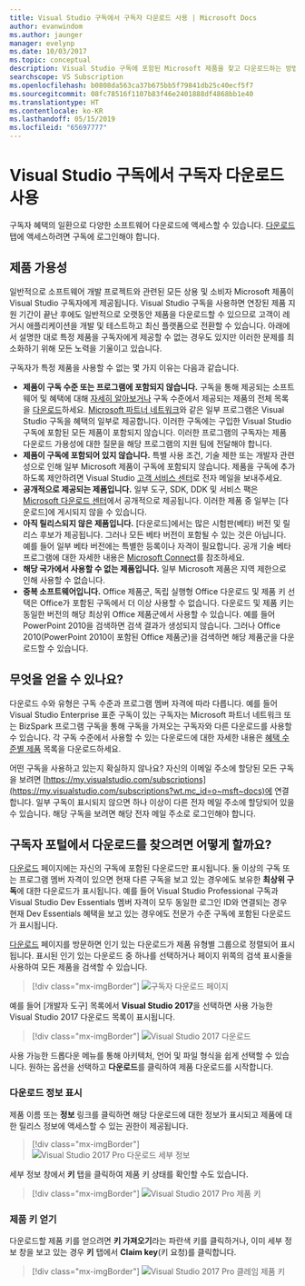 ```yaml
---
title: Visual Studio 구독에서 구독자 다운로드 사용 | Microsoft Docs
author: evanwindom
ms.author: jaunger
manager: evelynp
ms.date: 10/03/2017
ms.topic: conceptual
description: Visual Studio 구독에 포함된 Microsoft 제품을 찾고 다운로드하는 방법을 알아봅니다.
searchscope: VS Subscription
ms.openlocfilehash: b0808da563ca37b675bb5f79841db25c40ecf5f7
ms.sourcegitcommit: 08fc78516f1107b83f46e2401888df4868bb1e40
ms.translationtype: HT
ms.contentlocale: ko-KR
ms.lasthandoff: 05/15/2019
ms.locfileid: "65697777"
---
```

# <a name="using-subscriber-downloads-in-visual-studio-subscriptions"></a>Visual Studio 구독에서 구독자 다운로드 사용
구독자 혜택의 일환으로 다양한 소프트웨어 다운로드에 액세스할 수 있습니다.
[다운로드](https://my.visualstudio.com/downloads?wt.mc_id=o~msft~docs) 탭에 액세스하려면 구독에 로그인해야 합니다.

## <a name="product-availability"></a>제품 가용성
일반적으로 소프트웨어 개발 프로젝트와 관련된 모든 상용 및 소비자 Microsoft 제품이 Visual Studio 구독자에게 제공됩니다. Visual Studio 구독을 사용하면 연장된 제품 지원 기간이 끝난 후에도 일반적으로 오랫동안 제품을 다운로드할 수 있으므로 고객이 레거시 애플리케이션을 개발 및 테스트하고 최신 플랫폼으로 전환할 수 있습니다. 아래에서 설명한 대로 특정 제품을 구독자에게 제공할 수 없는 경우도 있지만 이러한 문제를 최소화하기 위해 모든 노력을 기울이고 있습니다.

구독자가 특정 제품을 사용할 수 없는 몇 가지 이유는 다음과 같습니다.

- **제품이 구독 수준 또는 프로그램에 포함되지 않습니다.** 구독을 통해 제공되는 소프트웨어 및 혜택에 대해 [자세히 알아보거나](https://visualstudio.microsoft.com/vs/pricing/) 구독 수준에서 제공되는 제품의 전체 목록을 [다운로드](https://download.microsoft.com/download/1/5/4/15454442-CF17-47B9-A65D-DF84EF88511B/Products_by_Benefit_Level.xlsx)하세요. [Microsoft 파트너 네트워크](https://partner.microsoft.com/)와 같은 일부 프로그램은 Visual Studio 구독을 혜택의 일부로 제공합니다.  이러한 구독에는 구입한 Visual Studio 구독에 포함된 모든 제품이 포함되지 않습니다. 이러한 프로그램의 구독자는 제품 다운로드 가용성에 대한 질문을 해당 프로그램의 지원 팀에 전달해야 합니다.
- **제품이 구독에 포함되어 있지 않습니다.** 특별 사용 조건, 기술 제한 또는 개발자 관련성으로 인해 일부 Microsoft 제품이 구독에 포함되지 않습니다. 제품을 구독에 추가하도록 제안하려면 Visual Studio [고객 서비스 센터](https://visualstudio.microsoft.com/subscriptions/support/)로 전자 메일을 보내주세요.
- **공개적으로 제공되는 제품입니다.** 일부 도구, SDK, DDK 및 서비스 팩은 [Microsoft 다운로드 센터](https://www.microsoft.com/download)에서 공개적으로 제공됩니다. 이러한 제품 중 일부는 [다운로드]에 게시되지 않을 수 있습니다.
- **아직 릴리스되지 않은 제품입니다.**  [다운로드]에서는 많은 시험판(베타) 버전 및 릴리스 후보가 제공됩니다. 그러나 모든 베타 버전이 포함될 수 있는 것은 아닙니다. 예를 들어 일부 베타 버전에는 특별한 등록이나 자격이 필요합니다. 공개 기술 베타 프로그램에 대한 자세한 내용은 [Microsoft Connect](http://connect.microsoft.com/)를 참조하세요.
- **해당 국가에서 사용할 수 없는 제품입니다.** 일부 Microsoft 제품은 지역 제한으로 인해 사용할 수 없습니다.
- **중복 소프트웨어입니다.** Office 제품군, 독립 실행형 Office 다운로드 및 제품 키 선택은 Office가 포함된 구독에서 더 이상 사용할 수 없습니다. 다운로드 및 제품 키는 동일한 버전의 해당 최상위 Office 제품군에서 사용할 수 있습니다.  예를 들어 PowerPoint 2010을 검색하면 검색 결과가 생성되지 않습니다.  그러나 Office 2010(PowerPoint 2010이 포함된 Office 제품군)을 검색하면 해당 제품군을 다운로드할 수 있습니다.

## <a name="what-do-i-get"></a>무엇을 얻을 수 있나요?
다운로드 수와 유형은 구독 수준과 프로그램 멤버 자격에 따라 다릅니다.  예를 들어 Visual Studio Enterprise 표준 구독이 있는 구독자는 Microsoft 파트너 네트워크 또는 BizSpark 프로그램 구독을 통해 구독을 가져오는 구독자와 다른 다운로드를 사용할 수 있습니다.  각 구독 수준에서 사용할 수 있는 다운로드에 대한 자세한 내용은 [혜택 수준별 제품](http://download.microsoft.com/download/1/5/4/15454442-CF17-47B9-A65D-DF84EF88511B/Visual_Studio_by_Subscription_Level.xlsx) 목록을 다운로드하세요.

어떤 구독을 사용하고 있는지 확실하지 않나요?  자신의 이메일 주소에 할당된 모든 구독을 보려면 [https://my.visualstudio.com/subscriptions](https://my.visualstudio.com/subscriptions?wt.mc_id=o~msft~docs)에 연결합니다. 일부 구독이 표시되지 않으면 하나 이상이 다른 전자 메일 주소에 할당되어 있을 수 있습니다.  해당 구독을 보려면 해당 전자 메일 주소로 로그인해야 합니다.

## <a name="how-do-i-find-downloads-in-the-subscriber-portal"></a>구독자 포털에서 다운로드를 찾으려면 어떻게 할까요?
[다운로드](https://my.visualstudio.com/downloads/featured) 페이지에는 자신의 구독에 포함된 다운로드만 표시됩니다.  둘 이상의 구독 또는 프로그램 멤버 자격이 있으면 현재 다른 구독을 보고 있는 경우에도 보유한 **최상위 구독**에 대한 다운로드가 표시됩니다.  예를 들어 Visual Studio Professional 구독과 Visual Studio Dev Essentials 멤버 자격이 모두 동일한 로그인 ID와 연결되는 경우 현재 Dev Essentials 혜택을 보고 있는 경우에도 전문가 수준 구독에 포함된 다운로드가 표시됩니다.

[다운로드](https://my.visualstudio.com/downloads/featured?wt.mc_id=o~msft~docs) 페이지를 방문하면 인기 있는 다운로드가 제품 유형별 그룹으로 정렬되어 표시됩니다.  표시된 인기 있는 다운로드 중 하나를 선택하거나 페이지 위쪽의 검색 표시줄을 사용하여 모든 제품을 검색할 수 있습니다.
> [!div class="mx-imgBorder"]
> ![구독자 다운로드 페이지](_img/subscriber-downloads/subscriber-downloads-resized.png)

예를 들어 [개발자 도구] 목록에서 **Visual Studio 2017**을 선택하면 사용 가능한 Visual Studio 2017 다운로드 목록이 표시됩니다.
> [!div class="mx-imgBorder"]
> ![Visual Studio 2017 다운로드](_img/subscriber-downloads/vs2017-new-UI.png)

사용 가능한 드롭다운 메뉴를 통해 아키텍처, 언어 및 파일 형식을 쉽게 선택할 수 있습니다. 원하는 옵션을 선택하고 **다운로드**를 클릭하여 제품 다운로드를 시작합니다.

### <a name="displaying-download-details"></a>다운로드 정보 표시

제품 이름 또는 **정보** 링크를 클릭하면 해당 다운로드에 대한 정보가 표시되고 제품에 대한 릴리스 정보에 액세스할 수 있는 권한이 제공됩니다.
> [!div class="mx-imgBorder"]
> ![Visual Studio 2017 Pro 다운로드 세부 정보](_img/subscriber-downloads/vs2017-pro-details.png)

세부 정보 창에서 **키** 탭을 클릭하여 제품 키 상태를 확인할 수도 있습니다.
> [!div class="mx-imgBorder"]
> ![Visual Studio 2017 Pro 제품 키](_img/subscriber-downloads/vs2017-pro-keys.png)

### <a name="obtaining-product-keys"></a>제품 키 얻기
다운로드할 제품 키를 얻으려면 **키 가져오기**라는 파란색 키를 클릭하거나, 이미 세부 정보 창을 보고 있는 경우 **키** 탭에서 **Claim key**(키 요청)를 클릭합니다.
> [!div class="mx-imgBorder"]
> ![Visual Studio 2017 Pro 클레임 제품 키](_img/subscriber-downloads/vs2017-pro-claim-keys.png)
